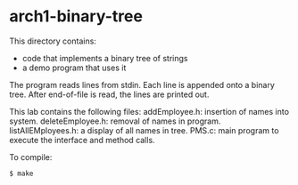 # arch1-binary-tree

This directory contains:
* code that implements a binary tree of strings 
* a demo program that uses it

The program reads lines from stdin.
Each line is appended onto a binary tree.
After end-of-file is read, the lines are printed out.

This lab contains the following files:
 addEmployee.h: insertion of names into system.
 deleteEmployee.h: removal of names in program.
 listAllEMployees.h: a display of all names in tree.
 PMS.c: main program to execute the interface and method calls.

To compile:
~~~
$ make
~~~